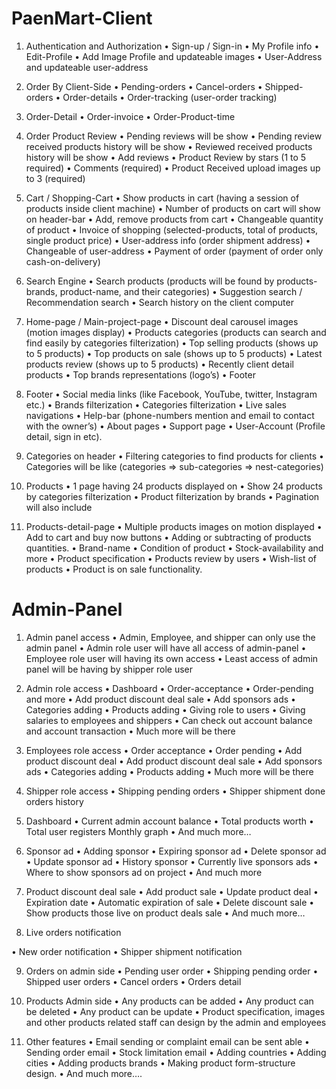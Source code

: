 # PaenMart-Client

1.	Authentication and Authorization
•	Sign-up / Sign-in
•	My Profile info
•	Edit-Profile
•	Add Image Profile and updateable images
•	User-Address and updateable user-address
2.	Order By Client-Side
•	Pending-orders
•	Cancel-orders
•	Shipped-orders
•	Order-details
•	Order-tracking (user-order tracking)

3.	Order-Detail
•	Order-invoice
•	Order-Product-time

4.	Order Product Review
•	Pending reviews will be show
•	Pending review received products history will be show 
•	Reviewed received products history will be show 
•	Add reviews
•	Product Review by stars (1 to 5 required)
•	Comments (required)
•	Product Received upload images up to 3 (required)

5.	Cart / Shopping-Cart
•	Show products in cart (having a session of products inside client machine)
•	Number of products on cart will show on header-bar
•	Add, remove products from cart
•	Changeable quantity of product
•	Invoice of shopping (selected-products, total of products, single product price)
•	User-address info (order shipment address)
•	Changeable of user-address
•	Payment of order (payment of order only cash-on-delivery)

6.	Search Engine
•	Search products (products will be found by products-brands, product-name, and their categories)
•	Suggestion search / Recommendation search
•	Search history on the client computer

7.	Home-page / Main-project-page
•	Discount deal carousel images (motion images display)
•	Products categories (products can search and find easily by categories filterization)
•	Top selling products (shows up to 5 products)
•	Top products on sale (shows up to 5 products)
•	Latest products review (shows up to 5 products)
•	Recently client detail products
•	Top brands representations (logo’s)
•	Footer 

8.	Footer
•	Social media links (like Facebook, YouTube, twitter, Instagram etc.)
•	Brands filterization
•	Categories filterization
•	Live sales navigations
•	Help-bar (phone-numbers mention and email to contact with the owner’s)
•	About pages
•	Support page
•	User-Account (Profile detail, sign in etc).

9.	Categories on header
•	Filtering categories to find products for clients
•	Categories will be like (categories => sub-categories => nest-categories)

10.	Products 
•	1 page having 24 products displayed on 
•	Show 24 products by categories filterization
•	Product filterization by brands
•	Pagination will also include

11.	Products-detail-page
•	Multiple products images on motion displayed
•	Add to cart and buy now buttons
•	Adding or subtracting of products quantities.
•	Brand-name
•	Condition of product
•	Stock-availability and more
•	Product specification
•	Products review by users
•	Wish-list of products
•	Product is on sale functionality. 


# Admin-Panel

1.	Admin panel access
•	Admin, Employee, and shipper can only use the admin panel
•	Admin role user will have all access of admin-panel
•	Employee role user will having its own access
•	Least access of admin panel will be having by shipper role user

2.	Admin role access
•	Dashboard
•	Order-acceptance
•	Order-pending and more
•	Add product discount deal sale
•	Add sponsors ads
•	Categories adding
•	Products adding
•	Giving role to users
•	Giving salaries to employees and shippers
•	Can check out account balance and account transaction
•	Much more will be there

3.	Employees role access
•	Order acceptance 
•	Order pending
•	Add product discount deal
•	Add product discount deal sale
•	Add sponsors ads
•	Categories adding
•	Products adding
•	Much more will be there

4.	Shipper role access
•	Shipping pending orders
•	Shipper shipment done orders history

5.	Dashboard
•	Current admin account balance
•	Total products worth
•	Total user registers
Monthly graph
•	And much more…

6.	Sponsor ad
•	Adding sponsor 
•	Expiring sponsor ad
•	Delete sponsor ad
•	Update sponsor ad
•	History sponsor
•	Currently live sponsors ads
•	Where to show sponsors ad on project
•	And much more

7.	Product discount deal sale
•	Add product sale
•	Update product deal
•	Expiration date
•	Automatic expiration of sale
•	Delete discount sale
•	Show products those live on product deals sale
•	And much more…

8.	Live orders notification
 
•	New order notification
•	Shipper shipment notification

9.	Orders on admin side
•	Pending user order
•	Shipping pending order
•	Shipped user orders
•	Cancel orders
•	Orders detail

10.	Products Admin side
•	Any products can be added
•	Any product can be deleted
•	Any product can be update
•	Product specification, images and other products related staff can design by the admin and employees

11.	Other features
•	Email sending or complaint email can be sent able
•	Sending order email
•	Stock limitation email
•	Adding countries
•	Adding cities
•	Adding products brands
•	Making product form-structure design.
•	And much more….
